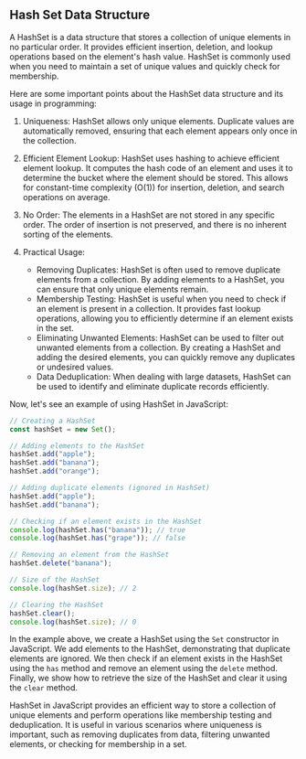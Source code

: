 ## Hash Set Data Structure

A HashSet is a data structure that stores a collection of unique elements in no particular order. It provides efficient insertion, deletion, and lookup operations based on the element's hash value. HashSet is commonly used when you need to maintain a set of unique values and quickly check for membership.

Here are some important points about the HashSet data structure and its usage in programming:

1. Uniqueness: HashSet allows only unique elements. Duplicate values are automatically removed, ensuring that each element appears only once in the collection.

2. Efficient Element Lookup: HashSet uses hashing to achieve efficient element lookup. It computes the hash code of an element and uses it to determine the bucket where the element should be stored. This allows for constant-time complexity (O(1)) for insertion, deletion, and search operations on average.

3. No Order: The elements in a HashSet are not stored in any specific order. The order of insertion is not preserved, and there is no inherent sorting of the elements.

4. Practical Usage:
   - Removing Duplicates: HashSet is often used to remove duplicate elements from a collection. By adding elements to a HashSet, you can ensure that only unique elements remain.
   - Membership Testing: HashSet is useful when you need to check if an element is present in a collection. It provides fast lookup operations, allowing you to efficiently determine if an element exists in the set.
   - Eliminating Unwanted Elements: HashSet can be used to filter out unwanted elements from a collection. By creating a HashSet and adding the desired elements, you can quickly remove any duplicates or undesired values.
   - Data Deduplication: When dealing with large datasets, HashSet can be used to identify and eliminate duplicate records efficiently.

Now, let's see an example of using HashSet in JavaScript:

```javascript
// Creating a HashSet
const hashSet = new Set();

// Adding elements to the HashSet
hashSet.add("apple");
hashSet.add("banana");
hashSet.add("orange");

// Adding duplicate elements (ignored in HashSet)
hashSet.add("apple");
hashSet.add("banana");

// Checking if an element exists in the HashSet
console.log(hashSet.has("banana")); // true
console.log(hashSet.has("grape")); // false

// Removing an element from the HashSet
hashSet.delete("banana");

// Size of the HashSet
console.log(hashSet.size); // 2

// Clearing the HashSet
hashSet.clear();
console.log(hashSet.size); // 0
```

In the example above, we create a HashSet using the `Set` constructor in JavaScript. We add elements to the HashSet, demonstrating that duplicate elements are ignored. We then check if an element exists in the HashSet using the `has` method and remove an element using the `delete` method. Finally, we show how to retrieve the size of the HashSet and clear it using the `clear` method.

HashSet in JavaScript provides an efficient way to store a collection of unique elements and perform operations like membership testing and deduplication. It is useful in various scenarios where uniqueness is important, such as removing duplicates from data, filtering unwanted elements, or checking for membership in a set.
